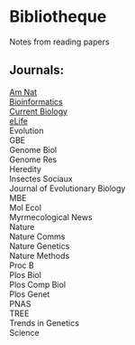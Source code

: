 # Bibliotheque
Notes from reading papers

## Journals:
[Am Nat](https://www.journals.uchicago.edu/toc/an/current)  
[Bioinformatics](https://academic.oup.com/bioinformatics/issue)  
[Current Biology](https://www.cell.com/current-biology/current)  
[eLife](https://elifesciences.org/)  
Evolution  
GBE  
Genome Biol  
Genome Res  
Heredity  
Insectes Sociaux  
Journal of Evolutionary Biology  
MBE  
Mol Ecol  
Myrmecological News  
Nature  
Nature Comms  
Nature Genetics  
Nature Methods  
Proc B  
Plos Biol  
Plos Comp Biol  
Plos Genet  
PNAS  
TREE  
Trends in Genetics  
Science  





